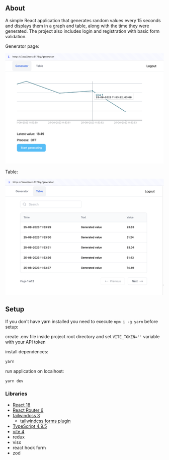 ## About

A simple React application that generates random values every 15 seconds and displays them in a graph and table, along with the time they were generated. The project also includes login and registration with basic form validation.

Generator page:

![Alt text](assets/image.png)

Table:

![Alt text](assets/image-1.png)

## Setup

If you don't have yarn installed you need to execute `npm i -g yarn` before setup:

create .env file inside project root directory and set `VITE_TOKEN=''` variable with your API token

install dependences:

```bash
yarn
```

run application on localhost:

```bash
yarn dev
```



### Libraries

- [React 18](https://reactjs.org/)
- [React Router 6](https://reactrouter.com)
- [tailwindcss 3](https://tailwindcss.com/)
  - [tailwindcss forms plugin](https://tailwindcss-forms.vercel.app/)
- [TypeScript 4.9.5](https://www.typescriptlang.org/)
- [vite 4](https://vitejs.dev/)
- redux
- visx
- react hook form
- zod

